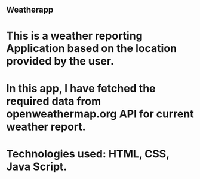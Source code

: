## Weatherapp
# This is a weather reporting Application based on the location provided by the user. 

# In this app, I have fetched the required data from openweathermap.org API for current weather report.

# Technologies used: HTML, CSS, Java Script.
